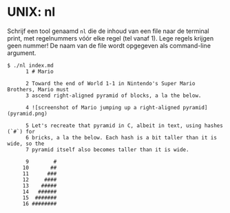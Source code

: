# UNIX: nl

Schrijf een tool genaamd `nl` die de inhoud van een file naar de terminal print, met regelnummers vóór elke regel (tel vanaf 1). Lege regels krijgen geen nummer! De naam van de file wordt opgegeven als command-line argument.

    $ ./nl index.md
          1 # Mario

          2 Toward the end of World 1-1 in Nintendo's Super Mario Brothers, Mario must
          3 ascend right-aligned pyramid of blocks, a la the below.

          4 ![screenshot of Mario jumping up a right-aligned pyramid](pyramid.png)

          5 Let's recreate that pyramid in C, albeit in text, using hashes (`#`) for
          6 bricks, a la the below. Each hash is a bit taller than it is wide, so the
          7 pyramid itself also becomes taller than it is wide.

          9        #
         10       ##
         11      ###
         12     ####
         13    #####
         14   ######
         15  #######
         16 ########
